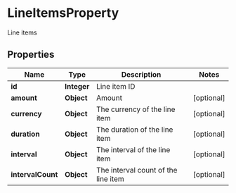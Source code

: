 

# LineItemsProperty

Line items

## Properties

| Name | Type | Description | Notes |
|------------ | ------------- | ------------- | -------------|
|**id** | **Integer** | Line item ID |  |
|**amount** | **Object** | Amount |  [optional] |
|**currency** | **Object** | The currency of the line item |  [optional] |
|**duration** | **Object** | The duration of the line item |  [optional] |
|**interval** | **Object** | The interval of the line item |  [optional] |
|**intervalCount** | **Object** | The interval count of the line item |  [optional] |



